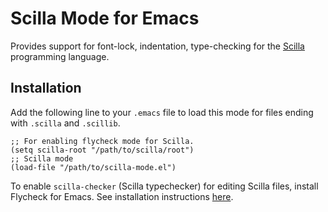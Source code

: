 # Scilla Mode for Emacs

Provides support for font-lock, indentation, type-checking for the
[Scilla](https://scilla-lang.org) programming language.

## Installation

Add the following line to your `.emacs` file to load this mode for files ending
with `.scilla` and `.scillib`.

```elisp
;; For enabling flycheck mode for Scilla.
(setq scilla-root "/path/to/scilla/root")
;; Scilla mode
(load-file "/path/to/scilla-mode.el")
```

To enable `scilla-checker` (Scilla typechecker) for editing Scilla files,
install Flycheck for Emacs. See installation instructions
[here](http://www.flycheck.org/en/latest/user/installation.html).

